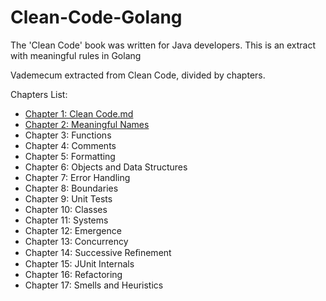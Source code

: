 # Clean-Code-Golang
The 'Clean Code' book was written for Java developers. This is an extract with meaningful rules in Golang

Vademecum extracted from Clean Code, divided by chapters.

Chapters List:

* [Chapter 1: Clean Code.md](https://github.com/fiore/Clean-Code-Golang/blob/main/Chapter%201:%20Clean%20Code.md)
* [Chapter 2: Meaningful Names](https://github.com/fiore/Clean-Code-Golang/blob/main/Chapter%202:%20Meaningful%20Names.md)
* Chapter 3: Functions
* Chapter 4: Comments
* Chapter 5: Formatting
* Chapter 6: Objects and Data Structures
* Chapter 7: Error Handling
* Chapter 8: Boundaries
* Chapter 9: Unit Tests
* Chapter 10: Classes
* Chapter 11: Systems
* Chapter 12: Emergence
* Chapter 13: Concurrency
* Chapter 14: Successive Reﬁnement
* Chapter 15: JUnit Internals
* Chapter 16: Refactoring
* Chapter 17: Smells and Heuristics
